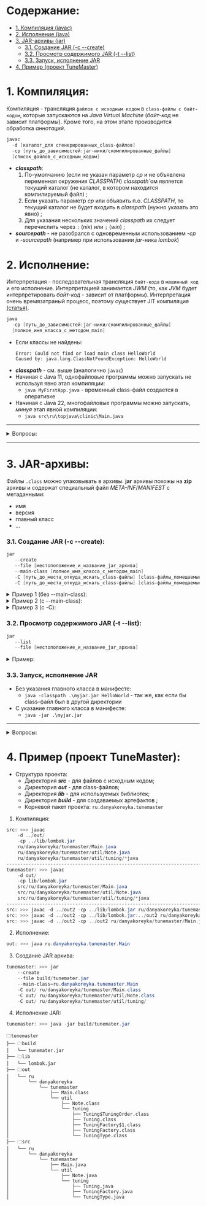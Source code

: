 # Содержание:
+ [1. Компиляция (javac)](#1-компиляция)
+ [2. Исполнение (java)](#2-исполнение)
+ [3. JAR-архивы (jar)](#3-jar-архивы)
  + [3.1. Создание JAR (-c --create)](#31-создание-jar--c---create)
  + [3.2. Просмотр содержимого JAR (-t --list)](#32-просмотр-содержимого-jar--t---list)
  + [3.3. Запуск, исполнение JAR](#33-запуск-исполнение-jar)
+ [4. Пример (проект TuneMaster)](#4-пример-проект-tunemaster)
  
# 1. Компиляция:
Компиляция - трансляция `файлов с исходным кодом` в `class-файлы с байт-кодом`, которые запускаются на _Java Virtual Machine_ (_байт-код_ не зависит платформы).
Кроме того, на этом этапе производится обработка _аннотаций_.
```powershell
javac
  -d [каталог_для сгенерированных_class-файлов]
  -cp [путь_до_зависимостей:jar-ники/скомпилированные_файлы]
  [список_файлов_с_исходным_кодом]
```
+ **_classpath_**:
  1. По-умолчанию (если не указан параметр _cp_ и не объявлена переменная окружения _CLASSPATH_) _classpath_`ом является текущий каталог (не каталог, в котором находится компилируемый файл) ;
  2. Если указать параметр _cp_ или объявить п.о. _CLASSPATH_, то текущий каталог не будет входить в _classpath_ (нужно указать это явно) ;
  3. Для указания нескольких значений _classpath_ их следует перечислить через `:` (_nix_) или `;` (_win_) ;
+ **_sourcepath_** - не разобрался с одновременным использованием -_cp_ и -_sourcepath_ (например при использовании _jar_-ника _lombok_)
  
# 2. Исполнение:
Интерпретация - последовательная трансляция `байт-кода` в `машинный код` и его исполнение. Интерпретацией занимается _JWM_ (то, как _JVM_ будет интерпретировать _байт-код_ - зависит от платформы).
Интерпретация очень времязатраный процесс, поэтому существует JIT компиляция [(статья)](https://javarush.com/groups/posts/2256-kompiljacija-i-ispolnenie-java-prilozheniy-pod-kapotom#%D0%92%D1%81%D1%82%D1%83%D0%BF%D0%BB%D0%B5%D0%BD%D0%B8%D0%B5).
 ```powershell
 java
   -cp [путь_до_зависимостей:jar-ники/скомпилированные_файлы]
   [полное_имя_класса_c_методом_main]
 ```
   + Если классы не найдены:
     ```
     Error: Could not find or load main class HelloWorld
     Caused by: java.lang.ClassNotFoundException: HelloWorld
     ```
   + **_classpath_** - см. выше (аналогично `javac`)
   + Начиная с Java 11, однофайловые программы можно запускать не используя явно этап компиляции:
     + `java MyFirstApp.java` - временный class-файл создается в оперативке
   + Начиная с Java 22, многофайловые программы можно запускать, _минуя_ этап явной компиляции:
     + `java src\ru\topjava\clinic\Main.java`
---
<details>
  
<summary>Вопросы:</summary>

  1. Выберите правильные объявления метода main — такие, при которых программа успешно скомпилируется и запустится.
      + ```java
        public static void main(String[] args)
        ```
  2. Что произойдет, если объявить метод main с синтаксически корректной, но не поддерживаемой JVM комбинацией модификаторов, возвращаемого значения и параметров?
      + Программа скомпилируется, но при попытке запуска упадет с ошибкой. Примеры ошибок:
        ```
        Error: Main method is not static in class HelloWorld, please define the main method as:
         public static void main(String[] args)
        ```
        ```
        Error: Main method not found in class HelloWorld, please define the main method as:
           public static void main(String[] args)
        or a JavaFX application class must extend javafx.application.Application
        ```
        ```
        Error: Main method must return a value of type void in class HelloWorld, please
        define the main method as:
           public static void main(String[] args)
        ```
</details>

---
# 3. JAR-архивы:
Файлы `.class` можно упаковывать в архивы.
**jar** архивы похожы на **zip** архивы и содержат специальный файл _META-INF_/_MANIFEST_ с метаданными:
  + имя
  + версия
  + главный класс
  + ...

### 3.1. Создание JAR (-c --create):
 ```powershell
 jar
    --create
    --file [местоположение_и_название_jar_архива]
    --main-class [полное_имя_класса_c_методом_main]
    -C [путь_до_места_откуда_искать_class-файлы] [class-файлы_помещаемые_в_архив]
    -C [путь_до_места_откуда_искать_class-файлы] [class-файлы_помещаемые_в_архив]
 ```

<details>
  
<summary> Пример 1 (без --main-class): </summary>

  ```powershell
  jar
    -cf myjar.jar
    HelloWorld.class
  ```
  Содержимое _myjar.jar_:
  ```
    ==> 🗀myjar.jar:
        ┝━━HelloWorld.class
        ┕━━🗀_META-INF_
            ┕━━🗀_MANIFEST.MF_
                ┕━━┥Manifest-Version: 1.0
                   │Created-By: 17.0.1 (Oracle Corporation)
  ```
</details>

<details>
  
<summary> Пример 2 (c --main-class): </summary>

  ```powershell
  jar
    -cfe myjar.jar HelloWorld
    HelloWorld.class
  ```
  Содержимое _myjar.jar_:
  ```
    ==> 🗀myjar.jar:
        ┝━━HelloWorld.class
        ┕━━🗀_META-INF_
            ┕━━🗀_MANIFEST.MF_
                ┕━━┥Manifest-Version: 1.0
                   │Created-By: 17.0.1 (Oracle Corporation)
                   │Main-Class: HelloWorld
  ```
</details>

<details>
  
<summary> Пример 3 (с -С):  </summary>

```
C:.
├───build
├───out
│       Quiz.class
│
└───src
        Quiz.java
```
Создание архива:
```powershell
jar
    --verbose
    --create
    --file .\build\quiz.jar
    --main-class=Quiz
    -C .\out\ Quiz.class
>>> added manifest
>>> adding: Quiz.class(in = 952) (out= 596)(deflated 37%)
```
Результат:
```
C:.
├───build
│       quiz.jar
│
├───out
│       Quiz.class
│
└───src
        Quiz.java
```
  Если не использовать флаг _-C_, а указать _out/Quiz.class_, то в архиве класс _Quiz_ будет в папке _out_, и манифест будет неправильно на него ссылаться.
  + При использовании: `jar --verbose --create --file .\build\quiz.jar --main-class=Quiz -C .\out\ Quiz.class`
      ```
      META-INF/
      META-INF/MANIFEST.MF
      Quiz.class
      ```
  + При использовании `jar --verbose --create --file .\build\quiz.jar --main-class=Quiz .\out\Quiz.class`
      ```
      META-INF/
      META-INF/MANIFEST.MF
      out/Quiz.class
      ```  
  Исполнение:
  + `java -jar .\build\quiz.jar`
  
</details>

### 3.2. Просмотр содержимого JAR (-t --list):
 ```powershell
 jar
    --list
    --file [местоположение_и_название_jar_архива]
 ```
<details>

  <summary> Пример: </summary>

```powershell
jar
    -tf .\myjar.jar
```
+ ```
  META-INF/
  META-INF/MANIFEST.MF
  HelloWorld.class
  ```
  
</details>

### 3.3. Запуск, исполнение JAR
+ Без указания главного класса в манифесте:
  + `java -classpath .\myjar.jar HelloWorld` - так же, как если бы class-файл был в другой директории
+ С указание главного класса в манифесте:
  + `java -jar .\myjar.jar` 
---
<details>

<summary>Вопросы:</summary>

  1. Предположим, вы написали программу, состоящую из двух классов, и в каждом классе объявили точку входа — метод main. Что из этого выйдет?
      + Программа скомпилируется и запустится. Неоднозначности не возникнет, поскольку при запуске всегда явно указывается класс, в котором JVM должна искать метод main
  2. Выберите верные утверждения про формат JAR. Может быть выбрано несколько пунктов.
      + Формат JAR основан на формате ZIP.
      + В JAR-архиве может быть специальный файл с метаданными — META-INF/MANIFEST.MF.

</details>

# 4. Пример (проект TuneMaster):
+ Структура проекта:
  + Директория **_src_** - для файлов с исходным кодом;
  + Директория **_out_** - для class-файлов;
  + Директория **_lib_** - для используемых библиотек;
  + Директория **_build_** - для создаваемых артефактов ;
  + Корневой пакет проекта: `ru.danyakoreyka.tunemaster`

1. Компиляция:
```powershell
src: >>> javac
    -d ../out/
    -cp ../lib/lombok.jar
    ru/danyakoreyka/tunemaster/Main.java
    ru/danyakoreyka/tunemaster/util/Note.java
    ru/danyakoreyka/tunemaster/util/tuning/*java
--------------------------------------------------------------------------
tunemaster: >>> javac
    -d out/
    -cp lib/lombok.jar
    src/ru/danyakoreyka/tunemaster/Main.java
    src/ru/danyakoreyka/tunemaster/util/Note.java
    src/ru/danyakoreyka/tunemaster/util/tuning/*java
--------------------------------------------------------------------------
src: >>> javac -d ../out2 -cp ../lib/lombok.jar ru/danyakoreyka/tunemaster/util/Note.java
src: >>> javac -d ../out2 -cp ../lib/lombok.jar:../out2 ru/danyakoreyka/tunemaster/util/tuning/*java
src: >>> javac -d ../out2 -cp ../out2 ru/danyakoreyka/tunemaster/Main.java
```
2. Исполнение:
```powershell
out: >>> java ru.danyakoreyka.tunemaster.Main
```
3. Создание JAR архива:
```powershell
tunemaster: >>> jar
    --create
    --file build/tunemater.jar
    --main-class=ru.danyakoreyka.tunemaster.Main
    -C out/ ru/danyakoreyka/tunemaster/Main.class
    -C out/ ru/danyakoreyka/tunemaster/util/Note.class
    -C out/ ru/danyakoreyka/tunemaster/util/tuning/
```
4. Исполнение JAR:
```powershell
tunemaster: >>> java -jar build/tunemater.jar
```


```
🗀tunemaster
├── 🗀build
│   └── tunemater.jar
├── 🗀lib
│   └── lombok.jar
├── 🗀out
│   └── ru
│       └── danyakoreyka
│           └── tunemaster
│               ├── Main.class
│               └── util
│                   ├── Note.class
│                   └── tuning
│                       ├── Tuning$TuningOrder.class
│                       ├── Tuning.class
│                       ├── TuningFactory$1.class
│                       ├── TuningFactory.class
│                       └── TuningType.class
├── 🗀src
│   └── ru
│       └── danyakoreyka
│           └── tunemaster
│               ├── Main.java
│               └── util
│                   ├── Note.java
│                   └── tuning
│                       ├── Tuning.java
│                       ├── TuningFactory.java
│                       └── TuningType.java
```
